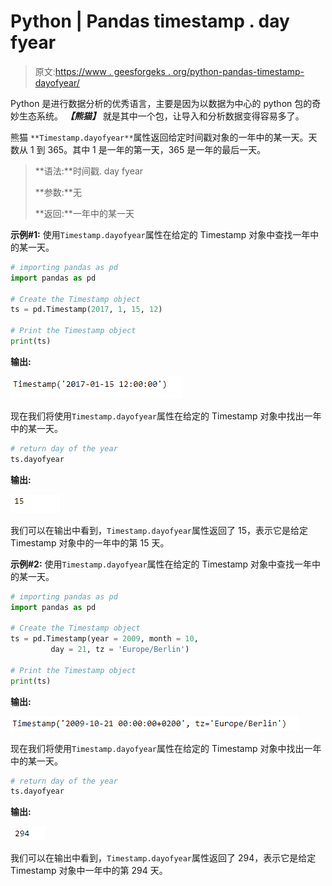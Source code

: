# Python | Pandas timestamp . day fyear

> 原文:[https://www . geesforgeks . org/python-pandas-timestamp-dayofyear/](https://www.geeksforgeeks.org/python-pandas-timestamp-dayofyear/)

Python 是进行数据分析的优秀语言，主要是因为以数据为中心的 python 包的奇妙生态系统。 ***【熊猫】*** 就是其中一个包，让导入和分析数据变得容易多了。

熊猫 `**Timestamp.dayofyear**`属性返回给定时间戳对象的一年中的某一天。天数从 1 到 365。其中 1 是一年的第一天，365 是一年的最后一天。

> **语法:**时间戳. day fyear
> 
> **参数:**无
> 
> **返回:**一年中的某一天

**示例#1:** 使用`Timestamp.dayofyear`属性在给定的 Timestamp 对象中查找一年中的某一天。

```py
# importing pandas as pd
import pandas as pd

# Create the Timestamp object
ts = pd.Timestamp(2017, 1, 15, 12)

# Print the Timestamp object
print(ts)
```

**输出:**

![](img/ffd6ae50d6cf4625e1be839ecc51b75e.png)

现在我们将使用`Timestamp.dayofyear`属性在给定的 Timestamp 对象中找出一年中的某一天。

```py
# return day of the year
ts.dayofyear
```

**输出:**

![](img/4ab6def22490a8ce7983c4ac52d864f7.png)

我们可以在输出中看到，`Timestamp.dayofyear`属性返回了 15，表示它是给定 Timestamp 对象中的一年中的第 15 天。

**示例#2:** 使用`Timestamp.dayofyear`属性在给定的 Timestamp 对象中查找一年中的某一天。

```py
# importing pandas as pd
import pandas as pd

# Create the Timestamp object
ts = pd.Timestamp(year = 2009, month = 10, 
         day = 21, tz = 'Europe/Berlin')

# Print the Timestamp object
print(ts)
```

**输出:**

![](img/5c9ffc3eb01058bce36e942e0e923bdb.png)

现在我们将使用`Timestamp.dayofyear`属性在给定的 Timestamp 对象中找出一年中的某一天。

```py
# return day of the year
ts.dayofyear
```

**输出:**

![](img/eda58856daccd212826275bb8a305ea6.png)

我们可以在输出中看到，`Timestamp.dayofyear`属性返回了 294，表示它是给定 Timestamp 对象中一年中的第 294 天。